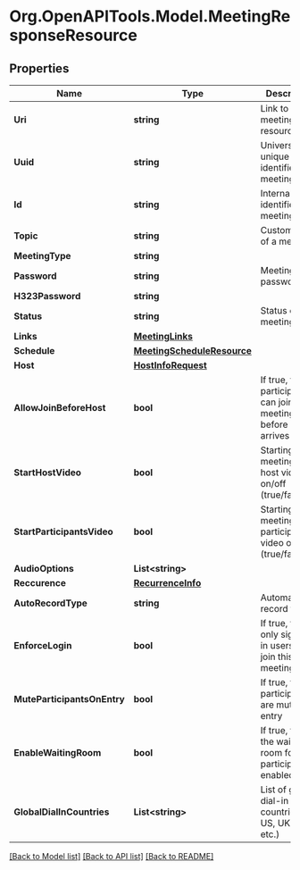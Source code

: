 
# Org.OpenAPITools.Model.MeetingResponseResource

## Properties

Name | Type | Description | Notes
------------ | ------------- | ------------- | -------------
**Uri** | **string** | Link to a meeting resource | [optional] 
**Uuid** | **string** | Universally unique identifier of a meeting\&quot; | [optional] 
**Id** | **string** | Internal identifier of a meeting | [optional] 
**Topic** | **string** | Custom topic of a meeting | [optional] 
**MeetingType** | **string** |  | [optional] 
**Password** | **string** | Meeting password | [optional] 
**H323Password** | **string** |  | [optional] 
**Status** | **string** | Status of a meeting | [optional] 
**Links** | [**MeetingLinks**](MeetingLinks.md) |  | [optional] 
**Schedule** | [**MeetingScheduleResource**](MeetingScheduleResource.md) |  | [optional] 
**Host** | [**HostInfoRequest**](HostInfoRequest.md) |  | [optional] 
**AllowJoinBeforeHost** | **bool** | If true, then participants can join the meeting before host arrives | [optional] [default to false]
**StartHostVideo** | **bool** | Starting meetings with host video on/off (true/false) | [optional] [default to false]
**StartParticipantsVideo** | **bool** | Starting meetings with participant video on/off (true/false) | [optional] [default to false]
**AudioOptions** | **List&lt;string&gt;** |  | [optional] 
**Reccurence** | [**RecurrenceInfo**](RecurrenceInfo.md) |  | [optional] 
**AutoRecordType** | **string** | Automatic record type | [optional] [default to AutoRecordTypeEnum.None]
**EnforceLogin** | **bool** | If true, then only signed-in users can join this meeting | [optional] 
**MuteParticipantsOnEntry** | **bool** | If true, then participants are muted on entry | [optional] 
**EnableWaitingRoom** | **bool** | If true, then the waiting room for participants is enabled | [optional] 
**GlobalDialInCountries** | **List&lt;string&gt;** | List of global dial-in countries (eg. US, UK, AU, etc.) | [optional] 

[[Back to Model list]](../README.md#documentation-for-models)
[[Back to API list]](../README.md#documentation-for-api-endpoints)
[[Back to README]](../README.md)

